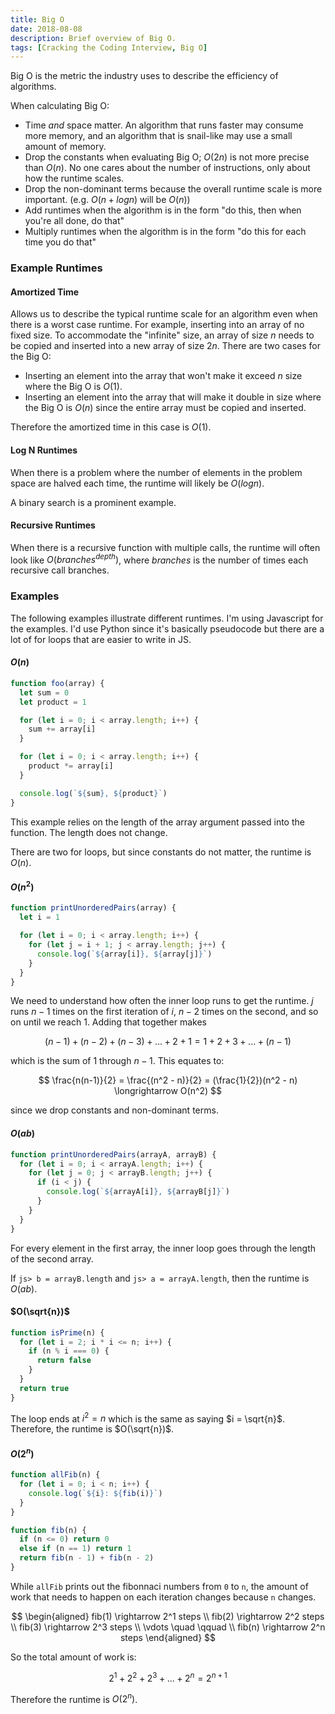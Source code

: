 ```yaml
---
title: Big O
date: 2018-08-08
description: Brief overview of Big O.
tags: [Cracking the Coding Interview, Big O]
---
```


Big O is the metric the industry uses to describe the efficiency of algorithms.

When calculating Big O:

- Time _and_ space matter. An algorithm that runs faster may consume more memory, and an algorithm that is snail-like may use a small amount of memory.
- Drop the constants when evaluating Big O; $O(2n)$ is not more precise than $O(n)$. No one cares about the number of instructions, only about how the runtime scales.
- Drop the non-dominant terms because the overall runtime scale is more important. (e.g. $O(n + log n)$ will be $O(n)$)
- Add runtimes when the algorithm is in the form "do this, then when you're all done, do that"
- Multiply runtimes when the algorithm is in the form "do this for each time you do that"

### Example Runtimes

#### Amortized Time

Allows us to describe the typical runtime scale for an algorithm even when there is a worst case runtime. For example, inserting into an array of no fixed size. To accommodate the "infinite" size, an array of size $n$ needs to be copied and inserted into a new array of size $2n$. There are two cases for the Big O:

- Inserting an element into the array that won't make it exceed $n$ size where the Big O is $O(1)$.
- Inserting an element into the array that will make it double in size where the Big O is $O(n)$ since the entire array must be copied and inserted.

Therefore the amortized time in this case is $O(1)$.

#### Log N Runtimes

When there is a problem where the number of elements in the problem space are halved each time, the runtime will likely be $O(log n)$.

A binary search is a prominent example.

#### Recursive Runtimes

When there is a recursive function with multiple calls, the runtime will often look like $O(branches^{depth})$, where $branches$ is the number of times each recursive call branches.

### Examples

The following examples illustrate different runtimes. I'm using Javascript for the examples. I'd use Python since it's basically pseudocode but there are a lot of for loops that are easier to write in JS.

#### $O(n)$

```js
function foo(array) {
  let sum = 0
  let product = 1

  for (let i = 0; i < array.length; i++) {
    sum += array[i]
  }

  for (let i = 0; i < array.length; i++) {
    product *= array[i]
  }

  console.log(`${sum}, ${product}`)
}
```

This example relies on the length of the array argument passed into the function. The length does not change.

There are two for loops, but since constants do not matter, the runtime is $O(n)$.

#### $O(n^2)$

```js
function printUnorderedPairs(array) {
  let i = 1

  for (let i = 0; i < array.length; i++) {
    for (let j = i + 1; j < array.length; j++) {
      console.log(`${array[i]}, ${array[j]}`)
    }
  }
}
```

We need to understand how often the inner loop runs to get the runtime. $j$ runs $n-1$ times on the first iteration of $i$, $n-2$ times on the second, and so on until we reach $1$. Adding that together makes

$$
(n-1) + (n-2) + (n-3) + ... + 2 + 1 = 1 + 2 + 3 + ... + (n-1)
$$

which is the sum of 1 through $n-1$. This equates to:

$$
\frac{n(n-1)}{2} = \frac{(n^2 - n)}{2} = (\frac{1}{2})(n^2 - n) \longrightarrow O(n^2)
$$

since we drop constants and non-dominant terms.

#### $O(ab)$

```js
function printUnorderedPairs(arrayA, arrayB) {
  for (let i = 0; i < arrayA.length; i++) {
    for (let j = 0; j < arrayB.length; j++) {
      if (i < j) {
        console.log(`${arrayA[i]}, ${arrayB[j]}`)
      }
    }
  }
}
```

For every element in the first array, the inner loop goes through the length of the second array.

If `js> b = arrayB.length` and `js> a = arrayA.length`, then the runtime is $O(ab)$.

#### $O(\sqrt{n})$

```js
function isPrime(n) {
  for (let i = 2; i * i <= n; i++) {
    if (n % i === 0) {
      return false
    }
  }
  return true
}
```

The loop ends at $i^2 = n$ which is the same as saying $i = \sqrt{n}$. Therefore, the runtime is $O(\sqrt{n})$.

#### $O(2^n)$

```js
function allFib(n) {
  for (let i = 0; i < n; i++) {
    console.log(`${i}: ${fib(i)}`)
  }
}

function fib(n) {
  if (n <= 0) return 0
  else if (n == 1) return 1
  return fib(n - 1) + fib(n - 2)
}
```

While `allFib` prints out the fibonnaci numbers from `0` to `n`, the amount of work that needs to happen on each iteration changes because `n` changes.

$$
\begin{aligned}
fib(1) \rightarrow 2^1 steps \\
fib(2) \rightarrow 2^2 steps \\
fib(3) \rightarrow 2^3 steps \\
\vdots \quad \qquad \\
fib(n) \rightarrow 2^n steps
\end{aligned}
$$

So the total amount of work is:

$$
2^1 + 2^2 + 2^3 + ... + 2^n = 2^{n+1}
$$

Therefore the runtime is $O(2^n)$.
